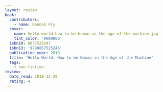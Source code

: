 ```yaml
---
layout: review
book:
  contributors:
    - name: Hannah Fry
  cover:
    name: hello-world-how-to-be-human-in-the-age-of-the-machine.jpg
    tint_color: '#000000'
  isbn10: 0857525247
  isbn13: '9780857525246'
  publication_year: 2018
  title: 'Hello World: How to be Human in the Age of the Machine'
  tags:
    - non-fiction
review:
  date_read: 2018-12-28
  rating: 4
---
```

